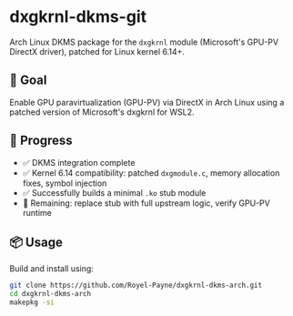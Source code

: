 # dxgkrnl-dkms-git

Arch Linux DKMS package for the `dxgkrnl` module (Microsoft's GPU-PV DirectX driver), patched for Linux kernel 6.14+.

## 🚀 Goal

Enable GPU paravirtualization (GPU-PV) via DirectX in Arch Linux using a patched version of Microsoft's dxgkrnl for WSL2.

## 🧪 Progress

- ✅ DKMS integration complete
- ✅ Kernel 6.14 compatibility: patched `dxgmodule.c`, memory allocation fixes, symbol injection
- ✅ Successfully builds a minimal `.ko` stub module
- 🔧 Remaining: replace stub with full upstream logic, verify GPU-PV runtime

## 📦 Usage

Build and install using:

```bash
git clone https://github.com/Royel-Payne/dxgkrnl-dkms-arch.git
cd dxgkrnl-dkms-arch
makepkg -si
